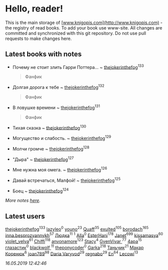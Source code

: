 # Hello, reader!
This is the main storage of [www.knigopis.com](http://www.knigopis.com) - the registry of read books.
To add your book use www-site. All changes are committed and synchronized with this git repository.
Do not use pull requests to make changes here.


## Latest books with notes
* Почему не стоит злить Гарри Поттера... ~ [thejokerinthefog](users/317/317244423-vkontakte)<sup>133</sup>
    > Фанфик

* Долгая дорога к тебе ~ [thejokerinthefog](users/317/317244423-vkontakte)<sup>132</sup>
    > Фанфик

* В ловушке времени ~ [thejokerinthefog](users/317/317244423-vkontakte)<sup>131</sup>
    > Фанфик

* Тихая сказка ~ [thejokerinthefog](users/317/317244423-vkontakte)<sup>130</sup>

* Могущество и слабость. ~ [thejokerinthefog](users/317/317244423-vkontakte)<sup>129</sup>

* Молчи громче ~ [thejokerinthefog](users/317/317244423-vkontakte)<sup>128</sup>

* "Дыра" ~ [thejokerinthefog](users/317/317244423-vkontakte)<sup>127</sup>

* Мне нужна моя омега. ~ [thejokerinthefog](users/317/317244423-vkontakte)<sup>126</sup>

* Давай встречаться, Малфой! ~ [thejokerinthefog](users/317/317244423-vkontakte)<sup>125</sup>

* Боец ~ [thejokerinthefog](users/317/317244423-vkontakte)<sup>124</sup>


_More notes [here](latest_books_with_notes.md)._


## Latest users
[thejokerinthefog](users/317/317244423-vkontakte)<sup>133</sup> 
[lazyleo](users/116/116845519572391639637-google)<sup>0</sup> 
[youno](users/302/302928912-vkontakte)<sup>23</sup> 
[Quaff](users/122/12267158-vkontakte)<sup>35</sup> 
[exulted](users/100/100599204551896265722-google)<sup>105</sup> 
[borodach](users/157/15706320-vkontakte)<sup>165</sup> 
[inna.besprozvannykh](users/733/73323849-yandex)<sup>57</sup> 
[Людка](users/111/111038749-vkontakte)<sup>11</sup> 
[](users/114/114792281744850455512-google)<sup>1</sup> 
[Alla](users/103/103352250712959229257-google)<sup>0</sup> 
[EsterHani](users/305/30558181-vkontakte)<sup>178</sup> 
[Janet](users/108/108113656204404967440-google)<sup>699</sup> 
[kissamasya](users/684/68439978-vkontakte)<sup>60</sup> 
[violet_velva](users/116/116961712580551399099-google)<sup>61</sup> 
[Chiffi](users/105/105831994080785626680-google)<sup>118</sup> 
[anvonamore](users/595/5957175-vkontakte)<sup>123</sup> 
[Stacy](users/309/30902475-vkontakte)<sup>4</sup> 
[GvenVivar ](users/158/158266434925901-facebook)<sup>77</sup> 
[4apa](users/117/117392596378069249667-google)<sup>15</sup> 
[глазастик](users/115/115257673890455357280-google)<sup>0</sup> 
[blackwolf ](users/236/236639644-vkontakte)<sup>11</sup> 
[theponycoder](users/195/195144442-vkontakte)<sup>0</sup> 
[Garka](users/115/115753719718250012620-google)<sup>218</sup> 
[Таньчик](users/209/2096581563762610-facebook)<sup>21</sup> 
[Макар Коренюк](users/126/126368737-vkontakte)<sup>6</sup> 
[joan789](users/240/2401650-vkontakte)<sup>98</sup> 
[Daria Varyvod](users/829/829893410524253-facebook)<sup>29</sup> 
[regnabo](users/870/870059322-yandex)<sup>29</sup> 
[En](users/333/333646551-vkontakte)<sup>64</sup> 
[Lecowi](users/521/521873425-vkontakte)<sup>13</sup> 


_16.05.2019 12:42:46_
